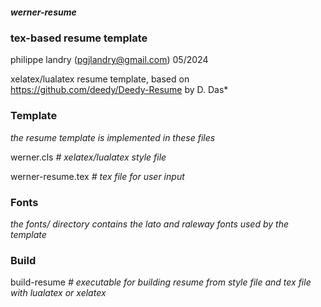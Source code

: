 ##### werner-resume
### tex-based resume template
philippe landry (pgjlandry@gmail.com) 05/2024

xelatex/lualatex resume template, based on https://github.com/deedy/Deedy-Resume by D. Das*

### Template

*the resume template is implemented in these files*

werner.cls *# xelatex/lualatex style file*

werner-resume.tex *# tex file for user input*

### Fonts

*the fonts/ directory contains the lato and raleway fonts used by the template*

### Build

build-resume *# executable for building resume from style file and tex file with lualatex or xelatex*
